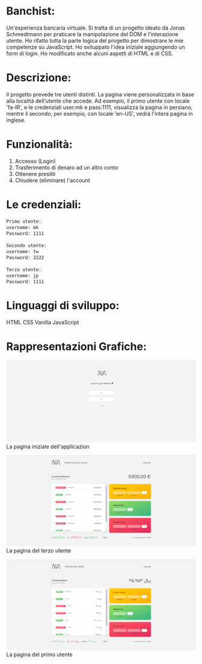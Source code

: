 # Banchist:

Un'esperienza bancaria virtuale. Si tratta di un progetto ideato da Jonas Schmedtmann per praticare la manipolazione del DOM e l'interazione utente.
Ho rifatto tutta la parte logica del progetto per dimostrare le mie competenze su JavaScript. Ho sviluppato l'idea iniziale aggiungendo un form di login. Ho modificato anche alcuni aspetti di HTML e di CSS.

# Descrizione:

Il progetto prevede tre utenti distinti. La pagina viene personalizzata in base alla località dell’utente che accede. Ad esempio, il primo utente con locale 'fa-IR', e le credenziali user:mk e pass:1111, visualizza la pagina in persiano, mentre il secondo, per esempio, con locale 'en-US', vedrà l'intera pagina in inglese.

# Funzionalità:

1. Accesso (Login)
2. Trasferimento di denaro ad un altro conto
3. Ottenere prestiti
4. Chiudere (eliminare) l'account

# Le credenziali:

    Primo utente:
    username: mk
    Password: 1111

    Secondo utente:
    username: tw
    Password: 2222

    Terzo utente:
    username: jp
    Password: 1111

# Linguaggi di sviluppo:

HTML
CSS
Vanilla JavaScript

# Rappresentazioni Grafiche:

![Reference Image](Screenshot/1.png)
La pagina iniziale dell'applicazion

![Reference Image](Screenshot/2.png)
La pagina del terzo utente

![Reference Image](Screenshot/3.png)
La pagina del primo utente
